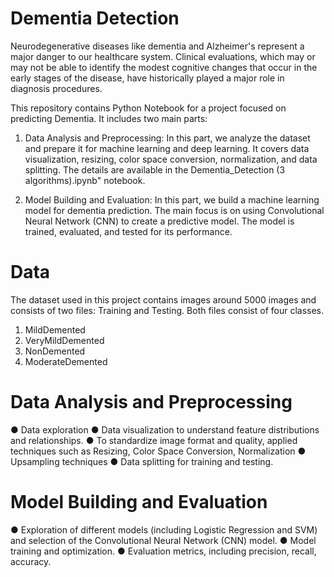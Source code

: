 # Dementia Detection

Neurodegenerative diseases like dementia and Alzheimer's represent a major danger to our healthcare system. Clinical evaluations, which may or may not be able to identify the modest cognitive changes that occur in the early stages of the disease, have historically played a major role in diagnosis procedures.

This repository contains Python Notebook for a project focused on predicting Dementia. It includes two main parts:

1. Data Analysis and Preprocessing: In this part, we analyze the dataset and prepare it for machine learning and deep learning. It covers data visualization, resizing, color space conversion, normalization, and data splitting. The details are available in the Dementia_Detection (3 algorithms).ipynb" notebook.

2. Model Building and Evaluation: In this part, we build a machine learning model for dementia prediction. The main focus is on using Convolutional Neural Network (CNN) to create a predictive model. The model is trained, evaluated, and tested for its performance.

# Data
The dataset used in this project contains images around 5000 images and consists of two files: Training and Testing. Both files consist of four classes.
1. MildDemented
2. VeryMildDemented
3. NonDemented
4. ModerateDemented

# Data Analysis and Preprocessing
● Data exploration
● Data visualization to understand feature distributions and relationships.
● To standardize image format and quality, applied techniques such as Resizing, Color Space Conversion, Normalization
● Upsampling techniques
● Data splitting for training and testing.

# Model Building and Evaluation
● Exploration of different models (including Logistic Regression and SVM) and selection of the Convolutional Neural Network (CNN) model.
● Model training and optimization.
● Evaluation metrics, including precision, recall, accuracy.
